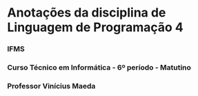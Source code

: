 # Anotações da disciplina de Linguagem de Programação 4
### IFMS
### Curso Técnico em Informática - 6º período - Matutino
### Professor Vinícius Maeda